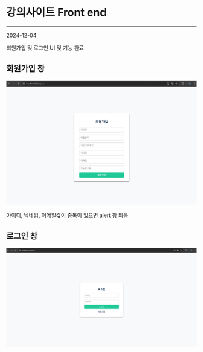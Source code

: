 # 강의사이트 Front end



<hr>

2024-12-04 

회원가입 및 로그인 UI 및 기능 완료

## 회원가입 창
![회원가입 이미지](https://github.com/mingyeol1/lecture-f/blob/main/SignUp.png)

아이디, 닉네임, 이메일값이 중복이 있으면 alert 창 띄움 


## 로그인 창
![로그인 이미지](https://github.com/mingyeol1/lecture-f/blob/main/SignIn.png)
